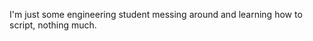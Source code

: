 I'm just some engineering student messing around and learning how to script, nothing much.

<!---
Olympique325/Olympique325 is a ✨ special ✨ repository because its `README.md` (this file) appears on your GitHub profile.
You can click the Preview link to take a look at your changes.
--->
